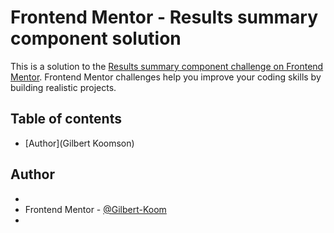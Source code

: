 # Frontend Mentor - Results summary component solution

This is a solution to the [Results summary component challenge on Frontend Mentor](https://www.frontendmentor.io/challenges/results-summary-component-CE_K6s0maV). Frontend Mentor challenges help you improve your coding skills by building realistic projects. 
## Table of contents

- [Author](Gilbert Koomson)



## Author

- 
- Frontend Mentor - [@Gilbert-Koom](https://www.frontendmentor.io/profile/Gilbert-Koom)
- 

